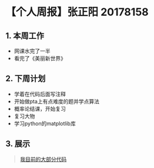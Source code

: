 # 【个人周报】张正阳 20178158

## 1. 本周工作

- 网课水完了一半
- 看完了《美丽新世界》

## 2. 下周计划

- 学着在代码后面写注释
- 开始做pta上有点难度的题并学点算法
- 概率论结课，开始复习
- 复习大物
- 学习python的matplotlib库

## 3. 展示

  >[我目前的大部分代码](https://github.com/SernRounder/Mycode)